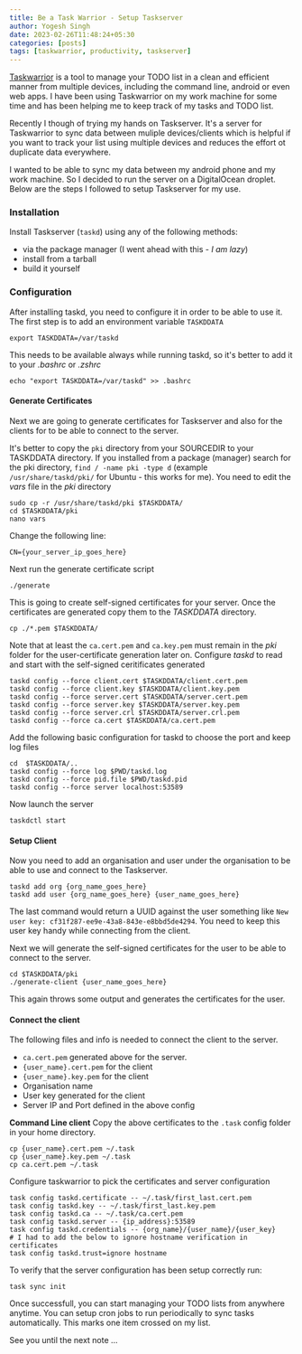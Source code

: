```yaml
---
title: Be a Task Warrior - Setup Taskserver
author: Yogesh Singh
date: 2023-02-26T11:48:24+05:30
categories: [posts]
tags: [taskwarrior, productivity, taskserver]
---
```


[Taskwarrior](https://taskwarrior.org/) is a tool to manage your TODO list in a clean and efficient manner from multiple devices, including the command line, android or even web apps. I have been using Taskwarrior on my work machine for some time and has been helping me to keep track of my tasks and TODO list.

Recently I though of trying my hands on Taskserver. It's a server for Taskwarrior to sync data between muliple devices/clients which is helpful if you want to track your list using multiple devices and reduces the effort ot duplicate data everywhere. 

I wanted to be able to sync my data between my android phone and my work machine. So I decided to run the server on a DigitalOcean droplet. Below are the steps I followed to setup Taskserver for my use. 

### Installation
Install Taskserver (`taskd`) using any of the following methods:

 - via the package manager (I went ahead with this - *I am lazy*)
 - install from a tarball
 - build it yourself

### Configuration
After installing taskd, you need to configure it in order to be able to use it.
The first step is to add an environment variable `TASKDDATA`

    export TASKDDATA=/var/taskd
This needs to be available always while running taskd, so it's better to add it to your *.bashrc* or *.zshrc*

    echo "export TASKDDATA=/var/taskd" >> .bashrc

#### Generate Certificates
Next we are going to generate certificates for Taskserver and also for the clients for to be able to connect to the server.

It's better to copy the `pki` directory from your SOURCEDIR to your TASKDDATA directory. If you installed from a package (manager) search for the pki directory, `find / -name pki -type d` (example `/usr/share/taskd/pki/` for Ubuntu - this works for me). You need to edit the *vars* file in the *pki* directory 

    sudo cp -r /usr/share/taskd/pki $TASKDDATA/
    cd $TASKDDATA/pki
    nano vars

Change the following line:

    CN={your_server_ip_goes_here}

Next run the generate certificate script

    ./generate

This is going to create self-signed certificates for your server. Once the certificates are generated copy them to the *TASKDDATA* directory.

    cp ./*.pem $TASKDDATA/
Note that at least the `ca.cert.pem` and `ca.key.pem` must remain in the *pki* folder for the user-certificate generation later on.
Configure *taskd* to read and start with the self-signed ceritificates generated

    taskd config --force client.cert $TASKDDATA/client.cert.pem 
	taskd config --force client.key $TASKDDATA/client.key.pem 
    taskd config --force server.cert $TASKDDATA/server.cert.pem 
    taskd config --force server.key $TASKDDATA/server.key.pem 
    taskd config --force server.crl $TASKDDATA/server.crl.pem 
    taskd config --force ca.cert $TASKDDATA/ca.cert.pem
Add the following basic configuration for taskd to choose the port and keep log files

    cd  $TASKDDATA/..
    taskd config --force log $PWD/taskd.log
    taskd config --force pid.file $PWD/taskd.pid
    taskd config --force server localhost:53589

Now launch the server

    taskdctl start

#### Setup Client
Now you need to add an organisation and user under the organisation to be able to use and connect to the Taskserver.

    taskd add org {org_name_goes_here}
    taskd add user {org_name_goes_here} {user_name_goes_here}
The last command would return a UUID against the user something like 
`New user key: cf31f287-ee9e-43a8-843e-e8bbd5de4294`. You need to keep this user key handy while connecting from the client.

Next we will generate the self-signed certificates for the user to be able to connect to the server.

    cd $TASKDDATA/pki
    ./generate-client {user_name_goes_here}
This again throws some output and generates the certificates for the user.

#### Connect the client
The following files and info is needed to connect the client to the server.

- `ca.cert.pem` generated above for the server.
- `{user_name}.cert.pem` for the client
- `{user_name}.key.pem` for the client
- Organisation name
- User key generated for the client
- Server IP and Port defined in the above config

**Command Line client**
Copy the above certificates to the `.task` config folder in your home directory. 

    cp {user_name}.cert.pem ~/.task
    cp {user_name}.key.pem ~/.task
    cp ca.cert.pem ~/.task
Configure taskwarrior to pick the certificates and server configuration

    task config taskd.certificate -- ~/.task/first_last.cert.pem
	task config taskd.key -- ~/.task/first_last.key.pem
	task config taskd.ca -- ~/.task/ca.cert.pem
	task config taskd.server -- {ip_address}:53589
	task config taskd.credentials -- {org_name}/{user_name}/{user_key}
	# I had to add the below to ignore hostname verification in certificates
	task config taskd.trust=ignore hostname

To verify that the server configuration has been setup correctly run:

    task sync init
Once successfull, you can start managing your TODO lists from anywhere anytime. You can setup cron jobs to run periodically to sync tasks automatically.
This marks one item crossed on my list.

See you until the next note ...
